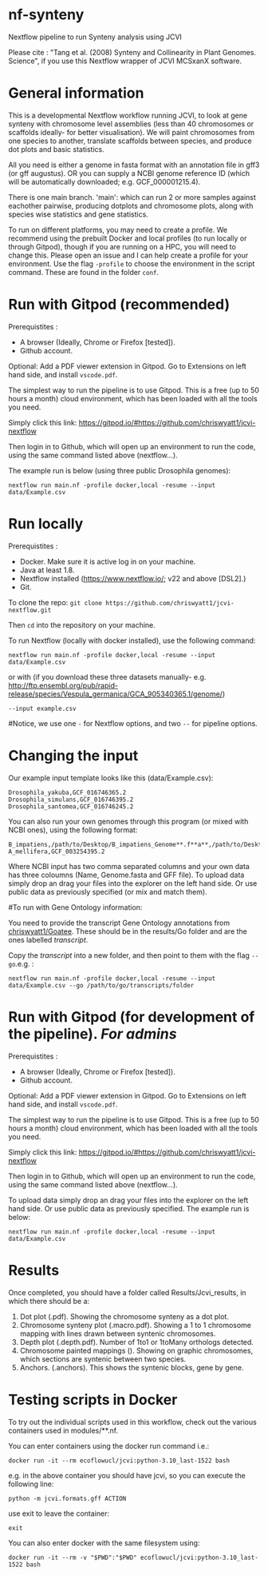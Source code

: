 # nf-synteny 

Nextflow pipeline to run Synteny analysis using JCVI

Please cite : "Tang et al. (2008) Synteny and Collinearity in Plant Genomes. Science",
if you use this Nextflow wrapper of JCVI MCSxanX software.

# General information

This is a developmental Nextflow workflow running JCVI, to look at gene synteny with chromosome level assemblies (less than 40 chromosomes or scaffolds ideally- for better visualisation). We will paint chromosomes from one species to another, translate scaffolds between species, and produce dot plots and basic statistics.

All you need is either a genome in fasta format with an annotation file in gff3 (or gff augustus). 
OR you can supply a NCBI genome reference ID (which will be automatically downloaded; e.g. GCF_000001215.4).

There is one main branch.
'main': which can run 2 or more samples against eachother pairwise, producing dotplots and chromosome plots, along with species wise statistics and gene statistics.

To run on different platforms, you may need to create a profile. We recommend using the prebuilt Docker and local profiles (to run locally or through Gitpod), though if you are running on a HPC, you will need to change this. Please open an issue and I can help create a profile for your environment. Use the flag `-profile` to choose the environment in the script command. These are found in the folder `conf`.

# Run with Gitpod (recommended)

Prerequistites : 
- A browser (Ideally, Chrome or Firefox \[tested\]).
- Github account.

Optional: Add a PDF viewer extension in Gitpod. Go to Extensions on left hand side, and install `vscode.pdf`.

The simplest way to run the pipeline is to use Gitpod. This is a free (up to 50 hours a month) cloud environment, which has been loaded with all the tools you need.

Simply click this link: https://gitpod.io/#https://github.com/chriswyatt1/jcvi-nextflow

Then login in to Github, which will open up an environment to run the code, using the same command listed above (nextflow...).

The example run is below (using three public Drosophila genomes):

`nextflow run main.nf -profile docker,local -resume --input data/Example.csv`

# Run locally

Prerequistites : 
- Docker. Make sure it is active log in on your machine.
- Java at least 1.8.
- Nextflow installed (https://www.nextflow.io/; v22 and above [DSL2].)
- Git.

To clone the repo: `git clone https://github.com/chriswyatt1/jcvi-nextflow.git`

Then `cd` into the repository on your machine.

To run Nextflow (locally with docker installed), use the following command:

`nextflow run main.nf -profile docker,local -resume --input data/Example.csv`


or with (if you download these three datasets manually- e.g. http://ftp.ensembl.org/pub/rapid-release/species/Vespula_germanica/GCA_905340365.1/genome/)

`--input example.csv`

#Notice, we use one `-` for Nextflow options, and two `--` for pipeline options.

# Changing the input 

Our example input template looks like this (data/Example.csv):

```
Drosophila_yakuba,GCF_016746365.2
Drosophila_simulans,GCF_016746395.2
Drosophila_santomea,GCF_016746245.2
```

You can also run your own genomes through this program (or mixed with NCBI ones), using the following format:

```
B_impatiens,/path/to/Desktop/B_impatiens_Genome**.f**a**,/path/to/Desktop/B_impatiens**.gff**
A_mellifera,GCF_003254395.2
```

Where NCBI input has two comma separated columns and your own data has three coloumns (Name, Genome.fasta and GFF file). To upload data simply drop an drag your files into the explorer on the left hand side. Or use public data as previously specified (or mix and match them). 

#To run with Gene Ontology information:

You need to provide the transcript Gene Ontology annotations from [chriswyatt1/Goatee](https://github.com/chriswyatt1/Goatee). These should be in the results/Go folder and are the ones labelled *transcript*.

Copy the *transcript* into a new folder, and then point to them with the flag `--go`.e.g. :
 
`nextflow run main.nf -profile docker,local -resume --input data/Example.csv --go /path/to/go/transcripts/folder`

# Run with Gitpod (for development of the pipeline). *For admins*

Prerequistites : 
- A browser (Ideally, Chrome or Firefox \[tested\]).
- Github account.

Optional: Add a PDF viewer extension in Gitpod. Go to Extensions on left hand side, and install `vscode.pdf`. 

The simplest way to run the pipeline is to use Gitpod. This is a free (up to 50 hours a month) cloud environment, which has been loaded with all the tools you need.

Simply click this link: https://gitpod.io/#https://github.com/chriswyatt1/jcvi-nextflow

Then login in to Github, which will open up an environment to run the code, using the same command listed above (nextflow...).

To upload data simply drop an drag your files into the explorer on the left hand side. Or use public data as previously specified. The example run is below:

`nextflow run main.nf -profile docker,local -resume --input data/Example.csv`

# Results

Once completed, you should have a folder called Results/Jcvi_results, in which there should be a:

1. Dot plot (<Species1><Species2>.pdf). Showing the chromosome synteny as a dot plot.
2. Chromosome synteny plot (<Species1><Species2>.macro.pdf). Showing a 1 to 1 chromosome mapping with lines drawn between syntenic chromosomes.
3. Depth plot (<Species1><Species2>.depth.pdf). Number of 1to1 or 1toMany orthologs detected.
4. Chromosome painted mappings (). Showing on graphic chromosomes, which sections are syntenic between two species.
5. Anchors. (<Species1><Species2>.anchors). This shows the syntenic blocks, gene by gene.

# Testing scripts in Docker 

To try out the individual scripts used in this workflow, check out the various containers used in modules/**.nf.

You can enter containers using the docker run command i.e.:

`docker run -it --rm ecoflowucl/jcvi:python-3.10_last-1522 bash`

e.g. in the above container you should have jcvi, so you can execute the following line:

`python -m jcvi.formats.gff ACTION`

use exit to leave the container:

`exit`

You can also enter docker with the same filesystem using:

`docker run -it --rm -v "$PWD":"$PWD" ecoflowucl/jcvi:python-3.10_last-1522 bash`
